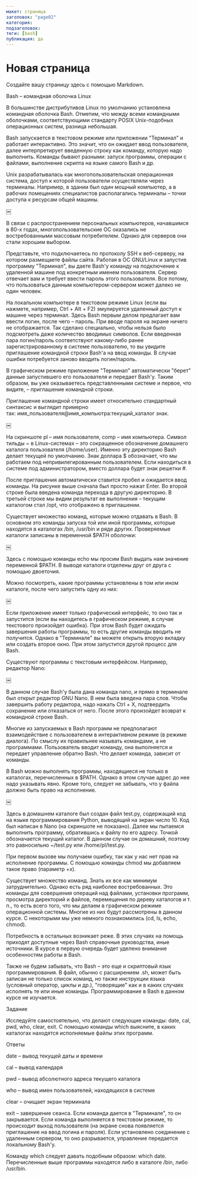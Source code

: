 ```yaml
---
макет: страница
заголовок: "page02"
категория: 
подзаголовок: 
теги: [bash] 
публикация: да
---
```


# Новая страница #

Создайте вашу страницу здесь с помощью Markdown.

Bash – командная оболочка Linux

В большинстве дистрибутивов Linux по умолчанию установлена командная оболочка Bash. Отметим, что между всеми командными оболочками, соответствующими стандарту POSIX Unix-подобных операционных систем, разница небольшая.

Bash запускается в текстовом режиме или приложении "Терминал" и работает интерактивно. Это значит, что он ожидает ввод пользователя, далее интерпретирует введенную строку как команду, которую надо выполнить. Команды бывают разными: запуск программы, операции с файлами, выполнение скрипта на языке самого Bash и др.

Unix разрабатывалась как многопользовательская операционная система, доступ к которой пользователи осуществляли через терминалы. Например, в здании был один мощный компьютер, а в рабочих помещениях специалистов располагались терминалы – точки доступа к ресурсам общей машины.

￼

В связи с распространением персональных компьютеров, начавшимся в 80-х годах, многопользовательские ОС оказались не востребованными массовым потребителем. Однако для серверов они стали хорошим выбором.

Представьте, что подключаетесь по протоколу SSH к веб-серверу, на котором размещаете файлы сайта. Работая в ОС GNU/Linux и запустив программу "Терминал", вы даете Bash'у команду на подключение к удаленной машине под конкретным именем пользователя. Сервер отвечает вам и требует ввести пароль этого пользователя. Все потому, что пользоваться данным компьютером-сервером может далеко не один человек.

На локальном компьютере в текстовом режиме Linux (если вы нажмете, например, Ctrl + Alt + F2) эмулируется удаленный доступ к машине через терминал. Здесь Bash первым делом предлагает вам ввести логин, после чего – пароль. При вводе пароля на экране ничего не отображается. Так сделано специально, чтобы нельзя было подсмотреть даже количество вводимых символов. Если введенная пара логин/пароль соответствуют какому-либо ранее зарегистрированному в системе пользователю, то вы увидите приглашение командной строки Bash'а на ввод команды. В случае ошибки потребуется заново вводить логин/пароль.

В графическом режиме приложение "Терминал" автоматически "берет" данные запустившего его пользователя и передает Bash'у. Таким образом, вы уже оказываетесь представленными системе и первое, что видите, – приглашение командной строки.

Приглашение командной строки имеет относительно стандартный синтаксис и выглядит примерно так: имя_пользователя@имя_компьютра:текущий_каталог знак.

￼

На скриншоте pl – имя пользователя, comp – имя компьютера. Символ тильды ~ в Linux-системах – это сокращенное обозначение домашнего каталога пользователя (/home/user). Именно эту директорию Bash делает текущей по умолчанию. Знак доллара $ обозначает, что мы работаем под непривилегированным пользователем. Если находиться в системе под администратором, вместо доллара будет знак решетки #.

После приглашения автоматически ставится пробел и ожидается ввод команды. На рисунке выше сначала был просто нажат Enter. Во второй строке была введена команда перехода в другую директорию. В третьей строке мы видим результат ее выполнения – текущим каталогом стал /opt, что отображено в приглашении.

Существует множество команд, которые можно отдавать в Bash. В основном это команды запуска той или иной программы, которые находятся в каталогах /bin, /usr/bin и ряде других. Проверяемые каталоги записаны в переменной $PATH оболочки:

￼

Здесь с помощью команды echo мы просим Bash выдать нам значение переменной $PATH. В выводе каталоги отделены друг от друга с помощью двоеточия.

Можно посмотреть, какие программы установлены в том или ином каталоге, после чего запустить одну из них:

￼

Если приложение имеет только графический интерфейс, то оно так и запустится (если вы находитесь в графическом режиме, в случае текстового произойдет ошибка). При этом Bash будет ожидать завершения работы программы, то есть другие команды вводить не получится. Однако в "Терминале" вы можете открыть вторую вкладку или создать второе окно. При этом запустится другой процесс для Bash.

Существуют программы с текстовым интерфейсом. Например, редактор Nano:

￼

В данном случае Bash'у была дана команда nano, и прямо в терминале был открыт редактор GNU Nano. В нем была введена пара слов. Чтобы завершить работу редактора, надо нажать Ctrl + X, подтвердить сохранение или отказаться от него. После этого произойдет возврат к командной строке Bash.

Многие из запускаемых в Bash программ не предполагают взаимодействие с пользователем в интерактивном режиме (в режиме диалога). По смыслу их правильнее называть командами, а не программами. Пользователь вводит команду, она выполняется и передает управление обратно Bash. Что делает команда, зависит от команды.

В Bash можно выполнять программы, находящиеся не только в каталогах, перечисленных в $PATH. Однако в этом случае адрес до нее надо указывать явно. Кроме того, следует не забывать, что у файла должно быть право на исполнение.

￼

Здесь в домашнем каталоге был создан файл test.py, содержащий код на языке программирования Python, выводящий на экран число 10. Код был написан в Nano (на скриншоте не показано). Далее мы пытаемся выполнить программу, обратившись к файлу по его адресу. Точкой обозначается текущий каталог. В данном случае он домашний, поэтому это равносильно ~/test.py или /home/pl/test.py.

При первом вызове мы получаем ошибку, так как у нас нет прав на исполнение программы. С помощью команды chmod мы добавляем такое право (параметр +x).

Существует множество команд. Знать их все как минимум затруднительно. Однако есть ряд наиболее востребованных. Это команды для совершения операций над файлами, установки программ, просмотра директорий и файлов, перемещения по дереву каталогов и т. п., то есть всего того, что мы делаем в графическом режиме операционной системы. Многие из них будут рассмотрены в данном курсе. С некоторыми мы уже немного познакомились (cd, ls, echo, chmod).

Потребность в остальных возникает реже. В этих случаях на помощь приходят доступные через Bash справочные руководства, иные источники. В курсе в первую очередь будет уделено внимание особенностям работы в Bash.

Также не будем забывать, что Bash – это еще и скриптовый язык программирования. В файл, обычно с расширением .sh, может быть записан не только список команд, но также инструкции языка (условный оператор, циклы и др.), "говорящие" как и в каких случаях исполнять те или иные команды. Программирование в Bash в данном курсе не изучается.

Задание

Исследуйте самостоятельно, что делают следующие команды: date, cal, pwd, who, clear, exit. С помощью команды which выясните, в каких каталогах находятся исполняемые файлы этих программ.

Ответы

date – вывод текущей даты и времени

cal – вывод календаря

pwd – вывод абсолютного адреса текущего каталога

who – вывод имен пользователей, находящихся в системе

clear – очищает экран терминала

exit – завершение сеанса. Если команда дается в "Терминале", то он закрывается. Если команда выполняется в текстовом режиме, то происходит выход пользователя (на экране снова появляется приглашение на ввод логина и пароля). Если установлено соединение с удаленным сервером, то оно разрывается, управление передается локальному Bash'у.

Команду which следует давать подобным образом: which date. Перечисленные выше программы находятся либо в каталоге /bin, либо /usr/bin.

